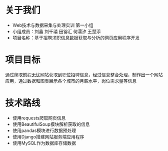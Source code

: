 # 关于我们
- Web技术与数据采集与处理实训 第一小组
- 小组成员：刘鑫 刘千禧 田镕汇 何濡汐 王楚添
- 项目名称：基于招聘求职信息数据获取与分析的网页应用程序开发

# 项目目标
通过爬取[前程无忧](https://www.51job.com/)网站获取到职位招聘信息，经过信息整合处理，制作出一个网站应用，通过数据和图表展示各个城市的月薪水平，岗位需求量等信息

# 技术路线
- 使用requests爬取网页信息
- 使用BeautifulSoup模块解析获取的信息
- 使用pandas模块进行数据预处理
- 使用Django搭建网站服务端应用程序
- 使用MySQL作为数据库存储数据